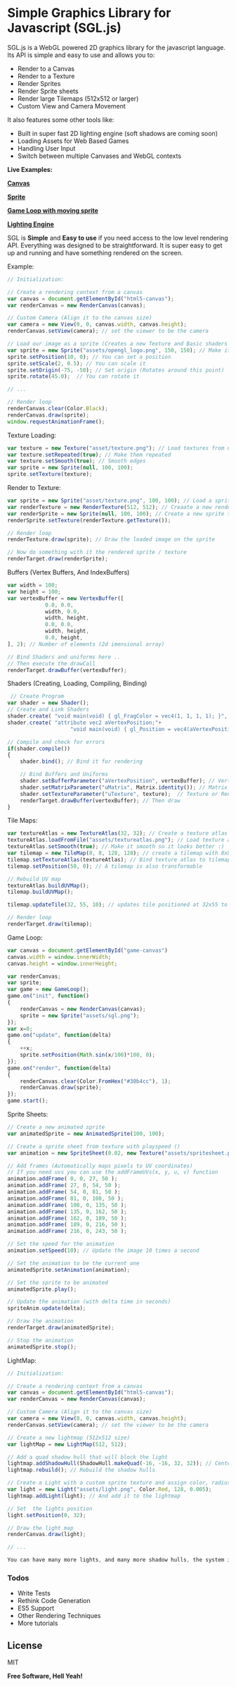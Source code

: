 # Simple Graphics Library for Javascript (SGL.js)

SGL.js is a  WebGL powered 2D graphics library for the javascript language. Its API is simple and easy to use and allows you to:
  - Render to a Canvas
  - Render to a Texture
  - Render Sprites
  - Render Sprite sheets
  - Render large Tilemaps (512x512 or larger)
  - Custom View and Camera Movement

It also features some other tools like:
  - Built in super fast 2D lighting engine (soft shadows are coming soon) 
  - Loading Assets for Web Based Games
  - Handling User Input
  - Switch between multiple Canvases and WebGL contexts


**Live Examples:**

**[Canvas](https://azarus.github.io/sgl.js/examples/canvas.html)**

**[Sprite](https://azarus.github.io/sgl.js/examples/sprite.html)**

**[Game Loop with moving sprite](https://azarus.github.io/sgl.js/examples/gameloop.html)**

**[Lighting Engine](https://azarus.github.io/sgl.js/examples/light.html)**

SGL is **Simple** and **Easy to use** if you need access to the low level rendering API. Everything was designed to be straightforward.
It is super easy to get up and running and have something rendered on the screen.

Example:
```javascript
// Initialization:

// Create a rendering context from a canvas
var canvas = document.getElementById("html5-canvas");
var renderCanvas = new RenderCanvas(canvas);

// Custom Camera (Align it to the canvas size)
var camera = new View(0, 0, canvas.width, canvas.height);
renderCanvas.setView(camera); // set the viewer to be the camera

// Load our image as a sprite (Creates a new Texture and Basic shaders in the background)
var sprite = new Sprite("assets/opengl_logo.png", 150, 150); // Make it 150x150px large
sprite.setPosition(10, 0); // You can set a position
sprite.setScale(2, 0.5); // You can scale it
sprite.setOrigin(-75, -50); // Set origin (Rotates around this point)
sprite.rotate(45.0);  // You can rotate it

// ...

// Render loop
renderCanvas.clear(Color.Black);
renderCanvas.draw(sprite);
window.requestAnimationFrame();
```

			
Texture Loading:
```javascript
var texture = new Texture("asset/texture.png"); // Load textures from url
var texture.setRepeated(true); // Make them repeated
var texture.setSmooth(true); // Smooth edges
var sprite = new Sprite(null, 100, 100);
sprite.setTexture(texture);
```

Render to Texture:
```javascript
var sprite = new Sprite("asset/texture.png", 100, 100); // Load a sprite from url
var renderTexture = new RenderTexture(512, 512); // Creaate a new render target texture (512x512px)
var renderSprite = new Sprite(null, 100, 100); // Create a new sprite that stores the rendered texture
renderSprite.setTexture(renderTexture.getTexture());

// Render loop
renderTexture.draw(sprite); // Draw the loaded image on the sprite

// Now do something with it the rendered sprite / texture
renderTarget.draw(renderSprite);
```

Buffers (Vertex Buffers, And IndexBuffers)
```javascript
var width = 100;
var height = 100;
var vertexBuffer = new VertexBuffer([
			0.0, 0.0,
			width, 0.0,
			width, height,
			0.0, 0.0,
			width, height,
			0.0, height,
], 2); // Number of elements (2d imensional array)

// Bind Shaders and uniforms here .. 
// Then execute the drawCall
renderTarget.drawBuffer(vertexBuffer);
```


Shaders (Creating, Loading, Compiling, Binding)
```javascript
 // Create Program
var shader = new Shader();
// Create and Link Shaders
shader.create( "void main(void) { gl_FragColor = vec4(1, 1, 1, 1); }", Shader.Pixel); 
shader.create( "attribute vec2 aVertexPosition;"+
                    "void main(void) { gl_Position = vec4(aVertexPosition.xy, 0, 1); }", Shader.Vertex); 

// Compile and check for errors
if(shader.compile())
{
    shader.bind(); // Bind it for rendering

    // Bind Buffers and Uniforms
    shader.setBufferParameter("aVertexPosition", vertexBuffer); // Vertex Buffer Example
    shader.setMatrixParameter("uMatrix", Matrix.identity()); // Matrix Example (mat3 only)
    shader.setTextureParameter("uTexture", texture);  // Texture or RenderTexture Example
    renderTarget.drawBuffer(vertexBuffer); // Then draw
}
```


			
Tile Maps:
```javascript
var textureAtlas = new TextureAtlas(32, 32); // Create a texture atlas that contains subImages with 32x32 pixel size
textureAtlas.loadFromFile("assets/textureatlas.png"); // Load texture atlas from file (You can also load it from json and other sources)
textureAtlas.setSmooth(true); // Make it smooth so it looks better :)
var tilemap = new TileMap(8, 8, 128, 128); // create a tilemap with 8x8 tile size and 128x128 number of tiles
tilemap.setTextureAtlas(textureAtlas); // Bind texture atlas to tilemap
tilemap.setPosition(50, 0); // A tilemap is also transformable

// Rebuild UV map
textureAtlas.buildUVMap();
tilemap.buildUVMap();

tilemap.updateTile(32, 55, 10); // updates tile positioned at 32x55 to the subImageIndex (10)

// Render loop
renderTarget.draw(tilemap);
```

Game Loop:
```javascript
var canvas = document.getElementById("game-canvas")
canvas.width = window.innerWidth;
canvas.height = window.innerHeight;

var renderCanvas;
var sprite;
var game = new GameLoop();
game.on("init", function()
{
	renderCanvas = new RenderCanvas(canvas);
	sprite = new Sprite("assets/sgl.png");
});
var x=0;
game.on("update", function(delta)
{
	++x;
	sprite.setPosition(Math.sin(x/100)*100, 0);
});
game.on("render", function(delta)
{
	renderCanvas.clear(Color.FromHex("#30b4cc"), 1);
	renderCanvas.draw(sprite);
});
game.start();
```

Sprite Sheets:
```javascript
// Create a new animated sprite
var animatedSprite = new AnimatedSprite(100, 100);

// Create a sprite sheet from texture with playspeed ()
var animation = new SpriteSheet(0.02, new Texture("assets/spritesheet.png"));

// Add frames (Automatically maps pixels to UV coordinates)
// If you need uvs you can use the addFrameUVs(x, y, u, v) function
animation.addFrame( 0, 0, 27, 50 );
animation.addFrame( 27, 0, 54, 50 );
animation.addFrame( 54, 0, 81, 50 );
animation.addFrame( 81, 0, 108, 50 );
animation.addFrame( 108, 0, 135, 50 );
animation.addFrame( 135, 0, 162, 50 );
animation.addFrame( 162, 0, 189, 50 );
animation.addFrame( 189, 0, 216, 50 );
animation.addFrame( 216, 0, 243, 50 );

// Set the speed for the animation
animation.setSpeed(10); // Update the image 10 times a second

// Set the animation to be the current one
animatedSprite.setAnimation(animation);

// Set the sprite to be animated
animatedSprite.play();

// Update the animation (with delta time in seconds)
spriteAnim.update(delta);

// Draw the animation
renderTarget.draw(animatedSprite);

// Stop the animation
animatedSprite.stop();

```

LightMap:
```javascript
// Initialization:

// Create a rendering context from a canvas
var canvas = document.getElementById("html5-canvas");
var renderCanvas = new RenderCanvas(canvas);

// Custom Camera (Align it to the canvas size)
var camera = new View(0, 0, canvas.width, canvas.height);
renderCanvas.setView(camera); // set the viewer to be the camera

// Create a new lightmap (512x512 size)
var lightMap = new LightMap(512, 512);

// Add a quad shadow hull that will block the light
lightmap.addShadowHull(ShadowHull.makeQuad(-16, -16, 32, 32)); // Centered in the middle
lightmap.rebuild(); // Rebuild the shadow hulls

// Create a Light with a custom sprite texture and assign color, radius and intensity
var light = new Light("assets/light.png", Color.Red, 128, 0.005);
lightmap.addLight(light); // And add it to the lightmap

// Set  the lights position
light.setPosition(0, 32);

// Draw the light map
renderCanvas.draw(light);

// ...

You can have many more lights, and many more shadow hulls, the system is gpu accelerated so everything is super fast. The amount of lights might affect performance becuase of the overdraw is costly.

```

### Todos

 - Write Tests
 - Rethink Code Generation
 - ES5 Support
 - Other Rendering Techniques
 - More tutorials

License
----

MIT


**Free Software, Hell Yeah!**
